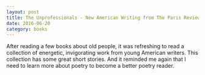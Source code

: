 ```yaml
---
layout: post
title: The Unprofessionals - New American Writing from The Paris Review 
date: 2016-06-20
category: books
---
```

After reading a few books about old people, it was refreshing to read a collection of energetic, invigorating work from young American writers. This collection has some great short stories. And it reminded me again that I need to learn more about poetry to become a better poetry reader.
